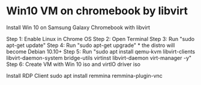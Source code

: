 # Win10 VM on chromebook by libvirt
Install Win 10 on Samsung Galaxy Chromebook with libvirt

Step 1: Enable Linux in Chrome OS
Step 2: Open Terminal
Step 3: Run "sudo apt-get update"
Step 4: Run "sudo apt-get upgrade" * the distro will become Debian 10.10+
Step 5: Run "sudo apt install qemu-kvm libvirt-clients libvirt-daemon-system bridge-utils virtinst libvirt-daemon virt-manager -y"
Step 6: Create VM with Win 10 iso and virtIO driver iso

Install RDP Client
sudo apt install remmina remmina-plugin-vnc
